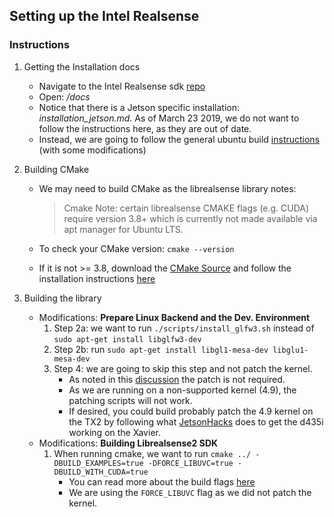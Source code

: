 ## Setting up the Intel Realsense

### Instructions
1. Getting the Installation docs
    * Navigate to the Intel Realsense sdk [repo][1]
    * Open: */docs*
    * Notice that there is a Jetson specific installation: *installation_jetson.md*. As of March 23 2019, we do not want to follow the instructions here, as they are out of date.
    * Instead, we are going to follow the general ubuntu build [instructions][2] (with some modifications)

2. Building CMake
    * We may need to build CMake as the librealsense library notes:

        > Cmake Note: certain librealsense CMAKE flags (e.g. CUDA) require version 3.8+ which is currently not made available via apt manager for Ubuntu LTS.

    * To check your CMake version: `cmake --version`
    * If it is not >= 3.8, download the [CMake Source][3] and follow the installation instructions [here][4]

3. Building the library
    * Modifications: **Prepare Linux Backend and the Dev. Environment** 
        1. Step 2a: we want to run `./scripts/install_glfw3.sh` instead of `sudo apt-get install libglfw3-dev`
        2. Step 2b: run `sudo apt-get install libgl1-mesa-dev libglu1-mesa-dev`
        3. Step 4: we are going to skip this step and not patch the kernel.
            * As noted in this [discussion][5] the patch is not required.
            * As we are running on a non-supported kernel (4.9), the patching scripts will not work.
            * If desired, you could build probably patch the 4.9 kernel on the TX2 by following what [JetsonHacks][6] does to get the d435i working on the Xavier.
    * Modifications: **Building Librealsense2 SDK**
        1. When running cmake, we want to run `cmake ../ -DBUILD_EXAMPLES=true -DFORCE_LIBUVC=true -DBUILD_WITH_CUDA=true`
            * You can read more about the build flags [here][7]
            * We are using the `FORCE_LIBUVC` flag as we did not patch the kernel.

[1]:https://github.com/IntelRealSense/librealsense
[2]:https://github.com/IntelRealSense/librealsense/blob/master/doc/installation.md
[3]:https://cmake.org/download/
[4]:https://cmake.org/install/
[5]:https://github.com/IntelRealSense/librealsense/issues/1039#issuecomment-359069915
[6]:https://www.jetsonhacks.com/2019/01/21/intel-realsense-d435i-on-nvidia-jetson-agx-xavier/
[7]:https://github.com/IntelRealSense/librealsense/wiki/Build-Configuration
